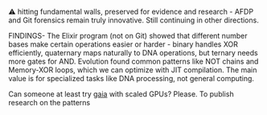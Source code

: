 ⚠️ hitting fundamental walls, preserved for evidence and research - AFDP and Git forensics remain truly innovative. Still continuing in other directions.

FINDINGS- The Elixir program (not on Git) showed that different number bases make certain operations easier or harder - binary handles XOR efficiently, 
quaternary maps naturally to DNA operations, but ternary needs more gates for AND. Evolution found common patterns like NOT chains and Memory-XOR loops,
which we can optimize with JIT compilation. The main value is for specialized tasks like DNA processing, not general computing.

Can someone at least try [gaia](https://github.com/Caia-Tech/gaia) with scaled GPUs? Please. To publish research on the patterns


